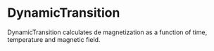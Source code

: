 # DynamicTransition
DynamicTransition calculates de magnetization as a function of time, temperature and magnetic field.

